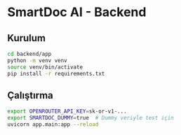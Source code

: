 # SmartDoc AI - Backend

## Kurulum

```bash
cd backend/app
python -m venv venv
source venv/bin/activate
pip install -r requirements.txt
```

## Çalıştırma

```bash
export OPENROUTER_API_KEY=sk-or-v1-...
export SMARTDOC_DUMMY=true  # Dummy veriyle test için
uvicorn app.main:app --reload
```